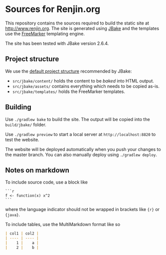 # Sources for Renjin.org

This repository contains the sources required to build the static site at
http://www.renjin.org. The site is generated using [JBake](https://jbake.org)
and the templates use the
[FreeMarker](https://freemarker.apache.org/docs/dgui.html) templating engine.

The site has been tested with JBake version 2.6.4.

## Project structure

We use the [default project
structure](https://jbake.org/docs/2.6.3/#project_structure) recommended by
JBake:

* `src/jbake/content/` holds the content to be _baked_ into HTML output.
* `src/jbake/assets/` contains everything which needs to be copied as-is.
* `src/jbake/templates/` holds the FreeMarker templates.

## Building

Use `./gradlew bake` to build the site. The output will be copied into the `build/jbake/` folder.

Use `./gradlew preview` to start a local server at `http://localhost:8820` to test the website.

The website will be deployed automatically when you push your changes to the master branch.
You can also manually deploy using `./gradlew deploy`.

## Notes on markdown

To include source code, use a block like

    ```r
    f <- function(x) x^2
    ```

where the language indicator should not be wrapped in brackets like `{r}` or `{java}`.

To include tables, use the MultiMarkdown format like so

```markdown
| col1 | col2 |
| ---- | ---- |
|    1 |    a |
|    2 |    b |
```

